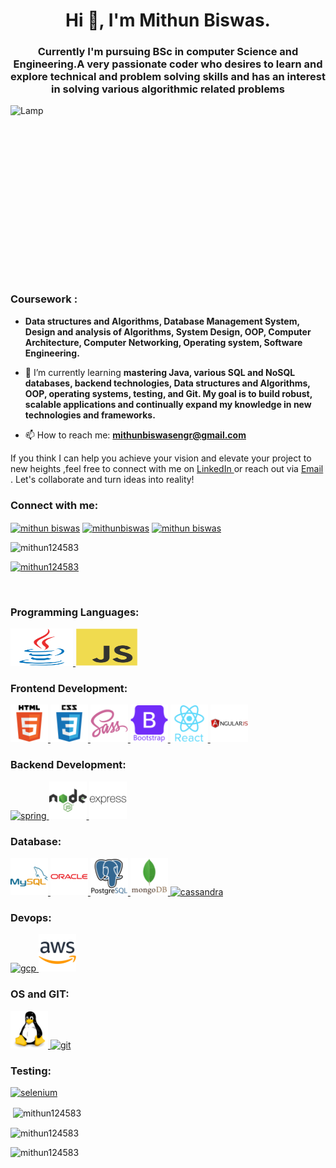 <h1 align="center">Hi 👋, I'm Mithun Biswas.</h1>
<h3 align="center">Currently I'm pursuing BSc in computer Science and Engineering.A very passionate coder who desires to learn and explore technical and problem solving skills and has an interest in solving various algorithmic related problems</h3>
<img align="right" src="https://camo.githubusercontent.com/7de37139d0b4c1ce40865e799b446c0e963a3dd8fb68d239707237c40604fa3d/68747470733a2f2f63646e2e6472696262626c652e636f6d2f75736572732f3733303730332f73637265656e73686f74732f363538313234332f6176656e746f2e676966 " alt="Lamp" width="550" height="300">
<h3>Coursework :</h3>

- **Data structures and Algorithms, Database Management System, Design and analysis of Algorithms, System Design, OOP, Computer Architecture, Computer Networking, Operating system, Software Engineering.**
 
- 🌱 I’m currently learning **mastering Java, various SQL and NoSQL databases, backend technologies, Data structures and Algorithms, OOP, operating systems, testing, and Git. My goal is to build robust, scalable applications and continually expand my knowledge in new technologies and frameworks.**


- 📫 How to reach me:  **mithunbiswasengr@gmail.com**

 If you think I can help you achieve your vision and elevate your project to new heights ,feel free to connect with me on <a href="https://linkedin.com/in/mithunbiswas124583" target="blank"> LinkedIn </a> or reach out via <a href="mithunbiswasengr@gmail.com" target="blank"> Email </a>. Let's collaborate and turn ideas into reality!

<h3 align="left">Connect with me:</h3>
<p align="left">
<a href="https://linkedin.com/in/mithunbiswas124583" target="blank"><img align="center" src="https://raw.githubusercontent.com/rahuldkjain/github-profile-readme-generator/master/src/images/icons/Social/linked-in-alt.svg" alt="mithun biswas" height="50" width="60" /></a>
<a href="https://codeforces.com/profile/mithunbiswas" target="blank"><img align="center" src="https://raw.githubusercontent.com/rahuldkjain/github-profile-readme-generator/master/src/images/icons/Social/codeforces.svg" alt="mithunbiswas" height="50" width="60" /></a>
<a href="https://www.leetcode.com/mithun biswas" target="blank"><img align="center" src="https://raw.githubusercontent.com/rahuldkjain/github-profile-readme-generator/master/src/images/icons/Social/leet-code.svg" alt="mithun biswas" height="50" width="60" /></a>
</p>

<p align="left"> <img src="https://komarev.com/ghpvc/?username=mithun124583&label=Profile%20views&color=0e75b6&style=flat" alt="mithun124583" /> </p><p align="left"> <a href="https://github.com/ryo-ma/github-profile-trophy"><img src="https://github-profile-trophy.vercel.app/?username=mithun124583" alt="mithun124583" /></a> </p><p align="left"> <a href="https://twitter.com/" target="blank"><img src="https://img.shields.io/twitter/follow/?logo=twitter&style=for-the-badge" alt="" /></a> </p>


  
<h3 align="left">Programming Languages:</h3>
   <a href="https://www.java.com" target="_blank" rel="noreferrer"> <img src="https://raw.githubusercontent.com/devicons/devicon/master/icons/java/java-original.svg" alt="java" width="100" height="60"/> </a><a href="https://developer.mozilla.org/en-US/docs/Web/JavaScript" target="_blank" rel="noreferrer"> <img src="https://raw.githubusercontent.com/devicons/devicon/master/icons/javascript/javascript-original.svg" 
 alt="javascript" width="100" height="60"/> </a>
 
<h3 align="left">Frontend Development:</h3> 
<a href="https://www.w3.org/html/" target="_blank" rel="noreferrer"> <img src="https://raw.githubusercontent.com/devicons/devicon/master/icons/html5/html5-original-wordmark.svg" alt="html5" width="60" height="60"/> </a><a href="https://www.w3schools.com/css/" target="_blank" rel="noreferrer"> <img src="https://raw.githubusercontent.com/devicons/devicon/master/icons/css3/css3-original-wordmark.svg" alt="css3"width="60" height="60"/> </a><a href="https://sass-lang.com" target="_blank" rel="noreferrer"> <img src="https://raw.githubusercontent.com/devicons/devicon/master/icons/sass/sass-original.svg" alt="sass" width="60" height="60"/> </a> <a href="https://getbootstrap.com" target="_blank" rel="noreferrer"> <img src="https://raw.githubusercontent.com/devicons/devicon/master/icons/bootstrap/bootstrap-plain-wordmark.svg" alt="bootstrap" width="60" height="60"/> </a><a href="https://reactjs.org/" target="_blank" rel="noreferrer"> <img src="https://raw.githubusercontent.com/devicons/devicon/master/icons/react/react-original-wordmark.svg" alt="react" width="60" height="60"/> </a><a href="https://angular.io" target="_blank" rel="noreferrer"> <img src="https://raw.githubusercontent.com/devicons/devicon/master/icons/angularjs/angularjs-original-wordmark.svg" alt="angularjs" width="60" height="60"/> </a>

<h3 align="left">Backend Development:</h3> 
<a href="https://spring.io/" target="_blank" rel="noreferrer"> <img src="https://www.vectorlogo.zone/logos/springio/springio-icon.svg" alt="spring" width="60" height="60"/> </a> <a href="https://nodejs.org" target="_blank" rel="noreferrer"> <img src="https://raw.githubusercontent.com/devicons/devicon/master/icons/nodejs/nodejs-original-wordmark.svg" alt="nodejs" width="60" height="60"/> </a> <a href="https://expressjs.com" target="_blank" rel="noreferrer"> <img src="https://raw.githubusercontent.com/devicons/devicon/master/icons/express/express-original-wordmark.svg" alt="express" width="60" height="60"/> </a> 

 <h3 align="left">Database:</h3>   
 <a href="https://www.mysql.com/" target="_blank" rel="noreferrer"> <img src="https://raw.githubusercontent.com/devicons/devicon/master/icons/mysql/mysql-original-wordmark.svg" alt="mysql" width="60" height="60"/> </a><a href="https://www.oracle.com/" target="_blank" rel="noreferrer"> <img src="https://raw.githubusercontent.com/devicons/devicon/master/icons/oracle/oracle-original.svg" alt="oracle" width="60" height="60"/> </a><a href="https://www.postgresql.org" target="_blank" rel="noreferrer"> <img src="https://raw.githubusercontent.com/devicons/devicon/master/icons/postgresql/postgresql-original-wordmark.svg" alt="postgresql" width="60" height="60"/> </a> <a href="https://www.mongodb.com/" target="_blank" rel="noreferrer"> <img src="https://raw.githubusercontent.com/devicons/devicon/master/icons/mongodb/mongodb-original-wordmark.svg" alt="mongodb" width="60" height="60"/> </a><a href="https://cassandra.apache.org/" target="_blank" rel="noreferrer"> <img src="https://www.vectorlogo.zone/logos/apache_cassandra/apache_cassandra-icon.svg" alt="cassandra" width="60" height="60"/> </a> 
 
<h3 align="left">Devops:</h3> 
 <a href="https://cloud.google.com" target="_blank" rel="noreferrer"> <img src="https://www.vectorlogo.zone/logos/google_cloud/google_cloud-icon.svg" alt="gcp"width="60" height="60"/> </a><a href="https://aws.amazon.com" target="_blank" rel="noreferrer"> <img src="https://raw.githubusercontent.com/devicons/devicon/master/icons/amazonwebservices/amazonwebservices-original-wordmark.svg" alt="aws" width="60" height="60"/> </a> 
 
<h3 align="left">OS and GIT:</h3> 

<a href="https://www.linux.org/" target="_blank" rel="noreferrer"> <img src="https://raw.githubusercontent.com/devicons/devicon/master/icons/linux/linux-original.svg" alt="linux" width="60" height="60"/> </a> <a href="https://git-scm.com/" target="_blank" rel="noreferrer"> <img src="https://www.vectorlogo.zone/logos/git-scm/git-scm-icon.svg" alt="git" width="60" height="60"/> </a>

<h3 align="left">Testing:</h3> 
<a href="https://www.selenium.dev" target="_blank" rel="noreferrer"> <img src="https://raw.githubusercontent.com/detain/svg-logos/780f25886640cef088af994181646db2f6b1a3f8/svg/selenium-logo.svg" alt="selenium" width="60" height="60"/> </a> 


<p>&nbsp;<img align="center" src="https://github-readme-stats.vercel.app/api?username=mithun124583&show_icons=true&locale=en" alt="mithun124583"   /></p><p><img align="center" src="https://github-readme-streak-stats.herokuapp.com/?user=mithun124583&" alt="mithun124583" /></p>

<p><img align="left" src="https://github-readme-stats.vercel.app/api/top-langs?username=mithun124583&show_icons=true&locale=en&layout=compact" alt="mithun124583" /></p>


